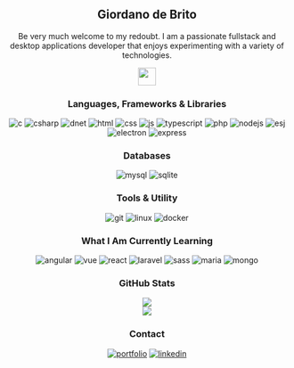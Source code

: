 
<!-- Introduction -->
<div align='center'>
  <h2 align="center">Giordano de Brito</h2>
  <p align="center">Be very much welcome to my redoubt. I am a passionate fullstack and desktop applications developer that enjoys experimenting with a variety of technologies.</p>
  <img display='inline-block' width='32' src='https://i.giphy.com/dvkFZr4VBBS6I.webp'>
</div>

<!-- https://github.com/Ileriayo/markdown-badges -->

<!-- Frameworks -->
<h3 align='center'>Languages, Frameworks & Libraries</h3>
<div align="center">
  <img src="https://img.shields.io/badge/c-%2300599C.svg?style=for-the-badge&logo=c&logoColor=white" alt='c'>
  <img src="https://img.shields.io/badge/c%23-%23239120.svg?style=for-the-badge&logo=csharp&logoColor=white" alt='csharp'>
  <img src="https://img.shields.io/badge/.NET-5C2D91?style=for-the-badge&logo=.net&logoColor=white" alt='dnet'>
  <img src="https://img.shields.io/badge/html5-%23E34F26.svg?style=for-the-badge&logo=html5&logoColor=white" alt='html'>
  <img src="https://img.shields.io/badge/css3-%231572B6.svg?style=for-the-badge&logo=css3&logoColor=white" alt='css'>
  <img src="https://img.shields.io/badge/javascript-%23323330.svg?style=for-the-badge&logo=javascript&logoColor=%23F7DF1E" alt='js'>
  <img src="https://img.shields.io/badge/typescript-%23007ACC.svg?style=for-the-badge&logo=typescript&logoColor=white" alt='typescript'>
  <img src="https://img.shields.io/badge/PHP-777BB4?style=for-the-badge&logo=php&logoColor=white" alt='php'>
  <img src="https://img.shields.io/badge/node.js-6DA55F?style=for-the-badge&logo=node.js&logoColor=white" alt='nodejs'>
  <img src="https://img.shields.io/badge/ejs-%23B4CA65.svg?style=for-the-badge&logo=ejs&logoColor=black" alt='esj'>
  <img src="https://img.shields.io/badge/Electron-191970?style=for-the-badge&logo=Electron&logoColor=white" alt='electron'>
  <img src="https://img.shields.io/badge/express.js-%23404d59.svg?style=for-the-badge&logo=express&logoColor=%2361DAFB" alt='express'>
</div>

<!-- Databases -->
<h3 align='center'>Databases</h3>
<div align="center">
  <img src="https://img.shields.io/badge/mysql-%2300f.svg?style=for-the-badge&logo=mysql&logoColor=white" alt='mysql'>
  <img src="https://img.shields.io/badge/sqlite-%2307405e.svg?style=for-the-badge&logo=sqlite&logoColor=white" alt='sqlite'>
</div>

<!-- Tools -->
<h3 align='center'>Tools & Utility</h3>
<div align="center">
  <img src="https://img.shields.io/badge/git-%23F05033.svg?style=for-the-badge&logo=git&logoColor=white" alt='git'>
  <img src="https://img.shields.io/badge/Linux-FCC624?style=for-the-badge&logo=linux&logoColor=black" alt='linux'>
  <img src="https://img.shields.io/badge/docker-%230db7ed.svg?style=for-the-badge&logo=docker&logoColor=white" alt='docker'>
</div>

<!-- Currently learning -->
<h3 align='center'>What I Am Currently Learning</h3>
<div align="center">
  <img src="https://img.shields.io/badge/angular-%23DD0031.svg?style=for-the-badge&logo=angular&logoColor=white" alt='angular'>
  <img src="https://img.shields.io/badge/vuejs-%2335495e.svg?style=for-the-badge&logo=vuedotjs&logoColor=%234FC08D" alt='vue'>
  <img src="https://img.shields.io/badge/react-%2320232a.svg?style=for-the-badge&logo=react&logoColor=%2361DAFB" alt='react'>
  <img src="https://img.shields.io/badge/laravel-%23FF2D20.svg?style=for-the-badge&logo=laravel&logoColor=white" alt='laravel'>
  <img src="https://img.shields.io/badge/SASS-hotpink.svg?style=for-the-badge&logo=SASS&logoColor=white" alt='sass'>
  <img src="https://img.shields.io/badge/MariaDB-003545?style=for-the-badge&logo=mariadb&logoColor=white" alt='maria'>
  <img src="https://img.shields.io/badge/MongoDB-%234ea94b.svg?style=for-the-badge&logo=mongodb&logoColor=white" alt='mongo'>
</div>

<!-- Stats -->
<h3 align='center'>GitHub Stats</h3>
<div align="center">
  <div align="center">
    <img src='https://visitor-badge.laobi.icu/badge?page_id=GIOdeBrito.GIOdeBrito&'>
  </div>
  
  <div align="center">
    <img src='https://streak-stats.demolab.com?user=GIOdeBrito&locale=en&mode=daily&theme=dark&hide_border=false&border_radius=5&order=3'>
  </div>
</div>

<!-- Contact -->
<h3 align='center'>Contact</h3>
<div align="center">
  <a style="display: inline-block" href="https://giodebrito.github.io/my-website/">
    <img src="https://img.shields.io/badge/Portfolio-000000?style=for-the-badge&logo=github&logoColor=white" alt='portfolio'>
  </a>

  <a style="display: inline-block" href="https://www.linkedin.com/in/giordano-de-brito-384808299">
    <img src="https://img.shields.io/badge/linkedin-%230077B5.svg?style=for-the-badge&logo=linkedin&logoColor=white" alt='linkedin'>
  </a>
</div>
